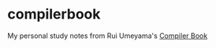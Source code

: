 # compilerbook

My personal study notes from Rui Umeyama's [Compiler Book](https://www.sigbus.info/compilerbook)
